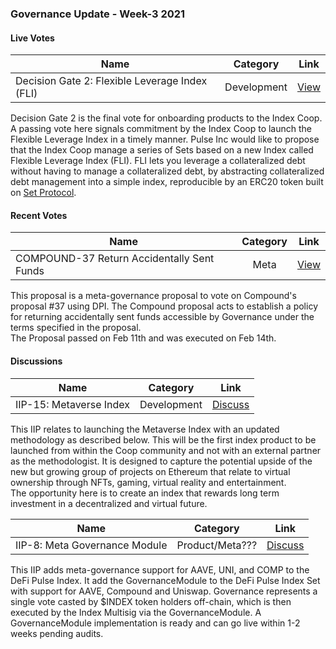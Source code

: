 ### Governance Update - Week-3 2021

#### Live Votes

| Name          | Category      | Link   |
| ------------- |:-------------:| :-----:|
| Decision Gate 2: Flexible Leverage Index (FLI) | Development | [View](https://app.boardroom.info/index/poll/QmQwQn4k324kMKPjsSX6ZEzjkkKWh1DNfAN2mQ3dd5aP1a) |

Decision Gate 2 is the final vote for onboarding products to the Index Coop. A passing vote here signals commitment by the Index Coop to launch the Flexible Leverage Index in a timely manner. Pulse Inc would like to propose that the Index Coop manage a series of Sets based on a new Index called Flexible Leverage Index (FLI). FLI lets you leverage a collateralized debt without having to manage a collateralized debt, by abstracting collateralized debt management into a simple index, reproducible by an ERC20 token built on [Set Protocol](https://www.tokensets.com/).

#### Recent Votes

| Name          | Category      | Link   |
| ------------- |:-------------:| :-----:|
| COMPOUND-37 Return Accidentally Sent Funds | Meta | [View](https://app.boardroom.info/index/poll/QmYQk1KQNN7gcaDpvy7w6C9rEjVJSanWdRPfebRo1CMewa) |

This proposal is a meta-governance proposal to vote on Compound's proposal #37 using DPI. The Compound proposal acts to establish a policy for returning accidentally sent funds accessible by Governance under the terms specified in the proposal.  
The Proposal passed on Feb 11th and was executed on Feb 14th.

#### Discussions
| Name          | Category      | Link   |
| ------------- |:-------------:| :-----:|
| IIP-15: Metaverse Index | Development | [Discuss](https://app.boardroom.info/indexCoop/forum/837) |

This IIP relates to launching the Metaverse Index with an updated methodology as described below. This will be the first index product to be launched from within the Coop community and not with an external partner as the methodologist. It is designed to capture the potential upside of the new but growing group of projects on Ethereum that relate to virtual ownership through NFTs, gaming, virtual reality and entertainment.  
The opportunity here is to create an index that rewards long term investment in a decentralized and virtual future.

| Name          | Category      | Link   |
| ------------- |:-------------:| :-----:|
| IIP-8: Meta Governance Module | Product/Meta??? | [Discuss](???) |

This IIP adds meta-governance support for AAVE, UNI, and COMP to the DeFi Pulse Index.
It add the GovernanceModule to the DeFi Pulse Index Set with support for AAVE, Compound and Uniswap. Governance represents a single vote casted by $INDEX token holders off-chain, which is then executed by the Index Multisig via the GovernanceModule. A GovernanceModule implementation is ready and can go live within 1-2 weeks pending audits.
